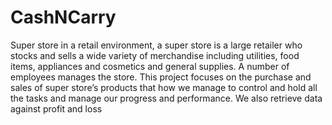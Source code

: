 # CashNCarry
Super store in a retail environment, a super store is a large retailer who stocks and sells a wide variety of merchandise including utilities, food items, appliances and cosmetics and general supplies. A number of employees manages the store. This project focuses on the purchase and sales of  super store’s products that how we manage to control and hold all the tasks and manage our progress and performance. We also retrieve data against profit and loss
